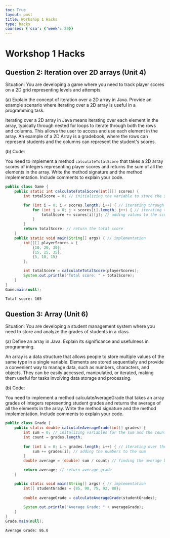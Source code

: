 ```yaml
---
toc: True
layout: post
title: Workshop 1 Hacks
type: hacks
courses: {'csa': {'week': 29}}
---
```


# Workshop 1 Hacks

## Question 2: Iteration over 2D arrays (Unit 4)

Situation: You are developing a game where you need to track player scores on a 2D grid representing levels and attempts.

(a) Explain the concept of iteration over a 2D array in Java. Provide an example scenario where iterating over a 2D array is useful in a programming task.

Iterating over a 2D array in Java means iterating over each element in the array, typically through nested for loops to iterate through both the rows and columns. This allows the user to access and use each element in the array. An example of a 2D Array is a gradebook, where the rows can represent students and the columns can represent the student's scores.

(b) Code:

You need to implement a method `calculateTotalScore` that takes a 2D array scores of integers representing player scores and returns the sum of all the elements in the array. Write the method signature and the method implementation. Include comments to explain your code.


```java
public class Game {
    public static int calculateTotalScore(int[][] scores) {
        int totalScore = 0; // initializing the variable to store the scores

        for (int i = 0; i < scores.length; i++) { // iterating through rows
            for (int j = 0; j < scores[i].length; j++) { // iterating through columns
                totalScore += scores[i][j]; // adding values to the score variable
            }
        }
        return totalScore; // return the total score
    }
    public static void main(String[] args) { // implementation
        int[][] playerScores = {
            {10, 20, 30},
            {15, 25, 35},
            {5, 10, 15}
        };

        int totalScore = calculateTotalScore(playerScores);
        System.out.println("Total score: " + totalScore);
    }
}
Game.main(null);
```

    Total score: 165


## Question 3: Array (Unit 6)
Situation: You are developing a student management system where you need to store and analyze the grades of students in a class.

(a) Define an array in Java. Explain its significance and usefulness in programming.

An array is a data structure that allows people to store multiple values of the same type in a single variable. Elements are stored sequentially and provide a convenient way to manage data, such as numbers, characters, and objects. They can be easily accessed, manipulated, or iterated, making them useful for tasks involving data storage and processing.

(b) Code:

You need to implement a method calculateAverageGrade that takes an array grades of integers representing student grades and returns the average of all the elements in the array. Write the method signature and the method implementation. Include comments to explain your code.


```java
public class Grade {
    public static double calculateAverageGrade(int[] grades) {
        int sum = 0; // initalizing variables for the sum and the count
        int count = grades.length;
        
        for (int i = 0; i < grades.length; i++) { // iterating over the array
            sum += grades[i]; // adding the numbers to the sum
        }
        double average = (double) sum / count; // finding the average by diving total/count

        return average; // return average grade
    }

    public static void main(String[] args) { // implementation
        int[] studentGrades = {85, 90, 75, 92, 88};
        
        double averageGrade = calculateAverageGrade(studentGrades);
        
        System.out.println("Average Grade: " + averageGrade);
    }
}
Grade.main(null);
```

    Average Grade: 86.0


